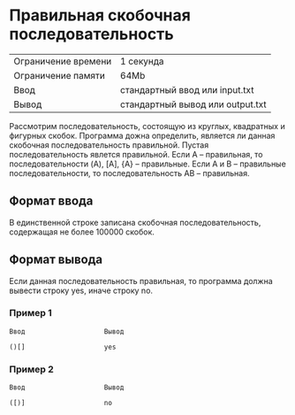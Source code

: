 # Правильная скобочная последовательность

|  |  |
| --- | --- |
| Ограничение времени | 1 секунда |
| Ограничение памяти | 64Mb |
| Ввод | стандартный ввод или input.txt |
| Вывод | стандартный вывод или output.txt |

Рассмотрим последовательность, состоящую из круглых, квадратных и фигурных скобок. Программа дожна определить, является ли данная скобочная последовательность правильной. Пустая последовательность явлется правильной. Если A – правильная, то последовательности (A), [A], {A} – правильные. Если A и B – правильные последовательности, то последовательность AB – правильная.
## Формат ввода
В единственной строке записана скобочная последовательность, содержащая не более 100000 скобок.
## Формат вывода
Если данная последовательность правильная, то программа должна вывести строку yes, иначе строку no.
### Пример 1
```
Ввод					Вывод

()[]					yes
```

### Пример 2
```
Ввод					Вывод

([)]					no
```
